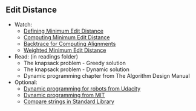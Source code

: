 Edit Distance
----
- Watch:
    - [Defining Minimum Edit Distance](https://www.youtube.com/watch?v=CXfJNzD43OI&list=PLhVhwi0Pz282aSA2uZX4jR3SkF3BKyMOK&index=7)
    - [Computing Minimum Edit Distance](https://www.youtube.com/watch?v=z_CB7Gih_Mg&list=PLhVhwi0Pz282aSA2uZX4jR3SkF3BKyMOK&index=8)
    - [Backtrace for Computing Alignments](https://www.youtube.com/watch?v=iQVp4Mq6s6k&list=PLhVhwi0Pz282aSA2uZX4jR3SkF3BKyMOK&index=9)
    - [Weighted Minimum Edit Distance](https://www.youtube.com/watch?v=ScdU0cHmxfE&index=10&list=PLhVhwi0Pz282aSA2uZX4jR3SkF3BKyMOK)
- Read: (in readings folder)
    + The knapsack problem - Greedy solution
    + The knapsack problem - Dynamic solution
    + Dynamic programming chapter from The Algorithm Design Manual 
- Optional:
    + [Dynamic programming for robots from Udacity](https://www.udacity.com/course/viewer#!/c-cs271/l-48634869/m-48695552)
    + [Dynamic programming from MIT](https://www.youtube.com/watch?v=OQ5jsbhAv_M) 
    + [Compare strings in Standard Library](https://pymotw.com/3/difflib/)
